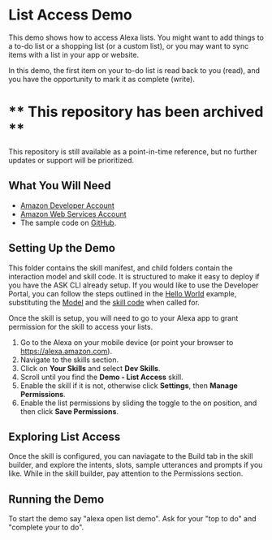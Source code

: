 # List Access Demo
This demo shows how to access Alexa lists.  You might want to add things to a to-do list or a shopping list (or a custom list), or you may want to sync items with a list in your app or website.

In this demo, the first item on your to-do list is read back to you (read), and you have the opportunity to mark it as complete (write).

# ** This repository has been archived **
This repository is still available as a point-in-time reference, but no further updates or support will be prioritized.

## What You Will Need
*  [Amazon Developer Account](http://developer.amazon.com/alexa)
*  [Amazon Web Services Account](http://aws.amazon.com/)
*  The sample code on [GitHub](https://github.com/alexa-samples/list-api-list-access-demo).

## Setting Up the Demo
This folder contains the skill manifest, and child folders contain the interaction model and skill code.  It is structured to make it easy to deploy if you have the ASK CLI already setup.  If you would like to use the Developer Portal, you can follow the steps outlined in the [Hello World](https://github.com/alexa/skill-sample-nodejs-hello-world) example, substituting the [Model](./models/en-US.json) and the [skill code](./lambda/custom/index.js) when called for.

Once the skill is setup, you will need to go to your Alexa app to grant permission for the skill to access your lists.
1. Go to the Alexa on your mobile device (or point your browser to https://alexa.amazon.com).
1. Navigate to the skills section.
1. Click on **Your Skills** and select **Dev Skills**.
1. Scroll until you find the **Demo - List Access** skill.
1. Enable the skill if it is not, otherwise click **Settings**, then **Manage Permissions**.
1. Enable the list permissions by sliding the toggle to the on position, and then click **Save Permissions**.

## Exploring List Access
Once the skill is configured, you can naviagate to the Build tab in the skill builder, and explore the intents, slots, sample utterances and prompts if you like.  While in the skill builder, pay attention to the Permissions section.

## Running the Demo
To start the demo say "alexa open list demo".  Ask for your "top to do" and "complete your to do".